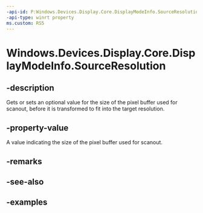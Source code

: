 ```yaml
---
-api-id: P:Windows.Devices.Display.Core.DisplayModeInfo.SourceResolution
-api-type: winrt property
ms.custom: RS5
---
```


<!-- Property syntax.
public SizeInt32 SourceResolution { get; }
-->

# Windows.Devices.Display.Core.DisplayModeInfo.SourceResolution

## -description
Gets or sets an optional value for the size of the pixel buffer used for scanout, before it is transformed to fit into the target resolution.

## -property-value
A value indicating the size of the pixel buffer used for scanout.

## -remarks

## -see-also

## -examples
